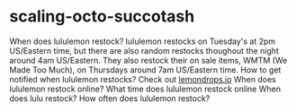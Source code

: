 # scaling-octo-succotash

When does lululemon restock? lululemon restocks on Tuesday's at 2pm US/Eastern time, but there are also random restocks thoughout the night around 4am US/Eastern. They also restock their on sale items, WMTM (We Made Too Much), on Thursdays around 7am US/Eastern time.
How to get notified when lululemon restocks? Check out [lemondrops.io](https://lemondrops.io/)
When does lululemon restock online?
What time does lululemon restock online
When does lulu restock?
How often does lululemon restock?
